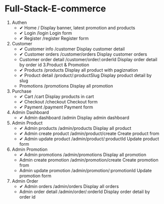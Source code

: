 # Full-Stack-E-commerce
1. Authen
    * ✔   Home / Display banner, latest promotion and products
    * ✔   Login /login Login form
    * ✔   Register /register Register form
2. Customer
    * ✔  Customer info /customer Display customer detail
    * ✔  Customer orders /customer/orders Display customer orders
    * Customer order detail /customer/order/:orderId Display order detail by order id
3.Product & Promotion
    * ✔  Products /products Display all product with pagiznation
    * ✔  Product detail /product/:productSlug Display product detail by slug
    * Promotions /promotions Display all promotion
4. Purchase
    * ✔   Cart /cart Display products in cart
    * ✔   Checkout /checkout Checkout form
    * ✔    Payment /payment Payment form
5. Admin Dashboard
    * ✔ Admin dashboard /admin Display admin dashboard
6. Admin Product
    * ✔ Admin products /admin/products Display all product
    * ✔ Admin create product /admin/product/create Create product from
    * ✔  Admin update product /admin/product/:productId Update product form
7. Admin Promotion
    * ✔ Admin promotions /admin/promotions Display all promotion
    * Admin create promotion /admin/promotion/create Create promotion from
    * Admin update promotion /admin/promotion/:promotionId Update promotion form
8. Admin Order
    * ✔ Admin orders /admin/orders Display all orders
    * Admin order detail /admin/order/:orderId Display order detail by order id
